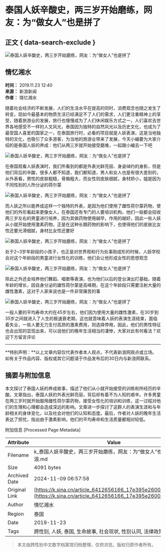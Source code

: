 # 泰国人妖辛酸史，两三岁开始磨练，网友：为“做女人”也是拼了

## 正文 { data-search-exclude }


![泰国人妖辛酸史，两三岁开始磨练，网友：为“做女人”也是拼了](https://n.sinaimg.cn/sinacn10206/346/w173h173/20191012/06d2-ifvwfti8056104.jpg)

## 情忆湘水

**时间：** 2019.11.23 12:40  
**来源：** 新浪新闻  
**作者：** 情忆湘水  

随着社会经济的不断发展，人们的生活水平在提高的同时，消费观念也随之发生了转变，现如今最基本的物质生活已经满足不了人们的需求，人们更注重精神上的享受，随着旅游业的发展，旅行也慢慢成为了人们休闲娱乐方式之一，人们喜欢去世界各地感受不一样的人文风光，泰国因为独特的自然风光以及历史文化，也成为了最受国人喜爱的国家之一，在泰国旅行时，必看的项目就是人妖表演，这是当地独特的文化，也吸引了众多游客，为当地的旅游业带来了发展，今天小编要为大家介绍的是泰国人妖的养成：他们从两三岁就开始接受磨难，一起跟小编去一下吧

![泰国人妖辛酸史，两三岁开始磨练，网友：为“做女人”也是拼了](http://k.sinaimg.cn/n/sinacn20191123ac/272/w640h432/20191123/542f-iittafr3971159.jpg/w700d1q75cms.jpg)

在泰国观看人妖表演时，我们所看到的都是外表光鲜亮丽、身姿绰约的身影，但是他们背后的辛酸，很多人都不知道，我们都知道，男人和女人也是有很大差别的，从外表看，男性的皮肤粗糙，骨骼粗大，而女性则皮肤细腻，身材娇小，姐是因为不同性别的人所分泌的荷尔蒙

![泰国人妖辛酸史，两三岁开始磨练，网友：为“做女人”也是拼了](http://k.sinaimg.cn/n/sinacn20191123ac/271/w640h431/20191123/7a32-iittafr3971152.jpg/w700d1q75cms.jpg)

而人妖之所以能养成这样一个独特的外表，是因为他们使用了雌性荷尔蒙药物，使他们的外形看起来更像女人，在泰国还有专门的人要培训机构，他们一般都会招收两三岁左右的男童进行培养，因为其做药物使用越早，作用的越好，因此一些人妖从小就开始使用激素药物，正是在这种长期药物的影响下，也使得他们的皮肤比女性还要光滑细腻，身材比女性还要好

![泰国人妖辛酸史，两三岁开始磨练，网友：为“做女人”也是拼了](http://k.sinaimg.cn/n/sinacn20191123ac/301/w640h461/20191123/f08e-iittafr3971157.jpg/w700d1q75cms.jpg)

处于2~3岁年龄段的小孩子，也正是对世界观和行为处事刚成形的时候，人妖学校会对这个年龄段的男童进行女性化的训练，他们会让他形成女性的思想观念

![泰国人妖辛酸史，两三岁开始磨练，网友：为“做女人”也是拼了](http://k.sinaimg.cn/n/sinacn20191123ac/346/w624h522/20191123/4090-iittafr3971163.jpg/w700d1q75cms.jpg)

除此之外还会培养他们舞蹈、唱歌等表演，也为他们以后的登台演出打基础，随着年龄的增长，因自身分泌的雄性荷尔蒙是高峰期，在这个年龄段只需要注射大量的雌性激素，这对于人家来说也是一件非常痛苦的事

![泰国人妖辛酸史，两三岁开始磨练，网友：为“做女人”也是拼了](http://k.sinaimg.cn/n/sinacn20191123ac/244/w640h404/20191123/3c8d-iittafr3971160.jpg/w700d1q75cms.jpg)

一般人要的平均寿命大约在45岁左右，他们因为使用大量的雌性激素，在30岁到35岁之间就进入了人生的极速衰老期，这也就意味着人妖的表演生涯结束，面临着失业，一些人要无力支付高昂的激素费用，则选择停用，因此，他们的男性特征也会出现的显现出来，可以说他们的晚年生活相当的凄惨，大家对此有何看法？欢迎下方留言评论

---

**特别声明：**以上文章内容仅代表作者本人观点，不代表新浪网观点或立场。如有关于作品内容、版权或其它问题请于作品发布后的30日内与新浪网联系。

## 摘要与附加信息

<!-- tcd_abstract -->
本文探讨了泰国人妖的养成故事，描述了他们从小就开始接受的训练和所经历的辛酸。文章指出，泰国人妖的外表光鲜亮丽，背后却有着不为人知的艰辛。许多男童在两三岁时就开始服用雌性荷尔蒙药物，接受女性化的培训和训练，这一过程对他们的生理和心理都会造成深远的影响。文章进一步探讨了这群人的表演生涯和与年龄相关的身体变化，以及社会对他们的认知和态度。最后，作者对人妖的晚年生活表达了担忧，指出由于激素影响，他们的平均寿命和生活质量都相对较低。
<!-- tcd_abstract_end -->

附加信息 [Processed Page Metadata]

| Attribute       | Value                                  |
|-----------------|----------------------------------------|
| Filename        | k_泰国人妖辛酸史，两三岁开始磨练，网友：为“做女人”也是拼了_-_新浪.md                             |
| Size            | 4091 bytes                           |
| Archived Date   | 2024-11-09 06:57:58                             |
| Original Link   | [https://k.sina.cn/article_6412656166_17e395e2600100kyrq.html](https://k.sina.cn/article_6412656166_17e395e2600100kyrq.html)                       |
| Author          | 情忆湘水                               |
| Region          | 泰国                               |
| Date            | 2019-11-23                                 |
| Tags            | 跨性别, 人妖, 泰国, 生命故事, 社会现状, 性别认同, 法律政策                                 |
>
> 本文由跨性别中文数字档案馆归档整理，仅供浏览。版权归原作者所有。
>